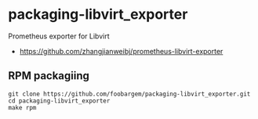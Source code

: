 # packaging-libvirt_exporter

Prometheus exporter for Libvirt

* https://github.com/zhangjianweibj/prometheus-libvirt-exporter

## RPM packagiing

```
git clone https://github.com/foobargem/packaging-libvirt_exporter.git
cd packaging-libvirt_exporter
make rpm
```
